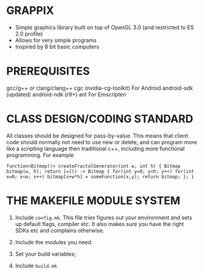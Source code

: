 GRAPPIX
=======

* Simple graphics library built on top of OpenGL 3.0 (and restricted to ES 2.0 profile)
* Allows for very simple programs
* Inspired by 8 bit basic computers

PREREQUISITES
=============
gcc/g++ or clang/clang++
cgc (nvidia-cg-toolkit)
For Android
android-sdk (updated)
android-ndk (r9+)
ant
For Emscripten

CLASS DESIGN/CODING STANDARD
============================

All classes should be designed for pass-by-value. This means that client code should
normally not need to use new or delete, and can program more like a scripting
language then traditional c++, including more functional programming. For example

``
function<Bitmap()> createFractalGenerator(int w, int h) {
	Bitmap bitmap(w, h);
	return [=]() -> Bitmap {
		for(int y=0; y<h; y++)
			for(int x=0; x<w; x++)
				bitmap[x+w*h] = someFunction(x,y);
		return bitmap;
	};
}
``


THE MAKEFILE MODULE SYSTEM
==========================

1. Include `config.mk`. This file tries figures out your environment and sets up
   default flags, compiler etc. It also makes sure you have the right SDKs etc and
   complains otherwise.

2. Include the modules you need.

3. Set your build variables;

4. Include `build.mk`
